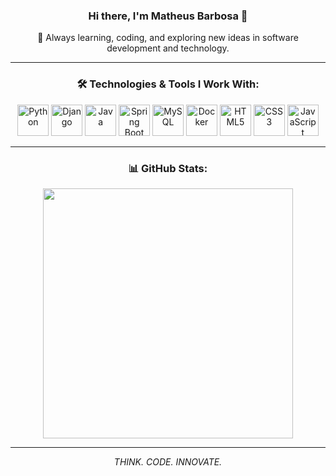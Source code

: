 <h3 align="center">Hi there, I'm Matheus Barbosa 👋</h3>

<div align="center">
  <p>🚀 Always learning, coding, and exploring new ideas in software development and technology.</p>
</div>

---

<h3 align="center">🛠️ Technologies & Tools I Work With:</h3>

<div align="center">
  <img width="50" src="https://cdn.jsdelivr.net/gh/devicons/devicon/icons/python/python-original.svg" alt="Python" title="Python" />
  <img width="50" src="https://cdn.jsdelivr.net/gh/devicons/devicon/icons/django/django-plain.svg" alt="Django" title="Django" />
  <img width="50" src="https://cdn.jsdelivr.net/gh/devicons/devicon/icons/java/java-original.svg" alt="Java" title="Java" />
  <img width="50" src="https://cdn.jsdelivr.net/gh/devicons/devicon/icons/spring/spring-original.svg" alt="Spring Boot" title="Spring Boot" />
  <img width="50" src="https://cdn.jsdelivr.net/gh/devicons/devicon/icons/mysql/mysql-original.svg" alt="MySQL" title="MySQL" />
  <img width="50" src="https://cdn.jsdelivr.net/gh/devicons/devicon/icons/docker/docker-plain-wordmark.svg" alt="Docker" title="Docker" />
  <img width="50" src="https://cdn.jsdelivr.net/gh/devicons/devicon/icons/html5/html5-original.svg" alt="HTML5" title="HTML5" />
  <img width="50" src="https://cdn.jsdelivr.net/gh/devicons/devicon/icons/css3/css3-original.svg" alt="CSS3" title="CSS3" />
  <img width="50" src="https://cdn.jsdelivr.net/gh/devicons/devicon/icons/javascript/javascript-original.svg" alt="JavaScript" title="JavaScript" />
</div>

---

<h3 align="center">📊 GitHub Stats:</h3>

<div align="center">
  <img width="400" src="https://github-readme-stats.vercel.app/api/top-langs/?username=MatheusBarbosaSE&layout=compact&langs_count=8&theme=tokyonight&hide_border=true&exclude_repo=github-readme-stats&hide=procfile,shell,batchfile,makefile,dockerfile,yaml,scss,less,xml,json,toml,ini,properties,plaintext,markdown&cache_seconds=3600" />
</div>

---

<p align="center"><i>THINK. CODE. INNOVATE.</i></p>
